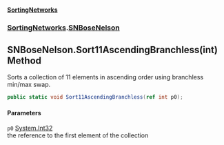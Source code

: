 #### [SortingNetworks](index.md 'index')
### [SortingNetworks](SortingNetworks.md 'SortingNetworks').[SNBoseNelson](SortingNetworks_SNBoseNelson.md 'SortingNetworks.SNBoseNelson')
## SNBoseNelson.Sort11AscendingBranchless(int) Method
Sorts a collection of 11 elements in ascending order using branchless min/max swap.  
```csharp
public static void Sort11AscendingBranchless(ref int p0);
```
#### Parameters
<a name='SortingNetworks_SNBoseNelson_Sort11AscendingBranchless(int)_p0'></a>
`p0` [System.Int32](https://docs.microsoft.com/en-us/dotnet/api/System.Int32 'System.Int32')  
the reference to the first element of the collection
  
